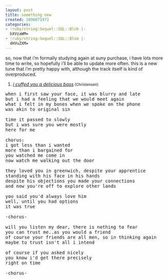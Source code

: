 ```yaml
---
layout: post
title: something new
created: 1096071972
categories:
- !ruby/string:Sequel::SQL::Blob |-
  bXVzaWM=
- !ruby/string:Sequel::SQL::Blob |-
  dHVuZXM=
---
```

<p>so, now that i&#8217;m formally studying again at suny purchase, i have lots more time to write, so hopefully i&#8217;ll be able to update more often. this is a new tune that i&#8217;m pretty happy with, although the track itself is kind of overproduced.</p>

<OL>
<LI><A href="http://music.bubblehouse.org.s3-website-us-east-1.amazonaws.com/music/icuffedyouadeliciousbass.mp3"><i>i cuffed you a delicious bass</i></A><small> (Christensen)</small></LI>
</OL>

<pre>
when i first saw your face, it was blurry and late
but i had a feeling that we would meet again
what i felt in my bones when we spoke on the phone
was akin to original sin

time it passed to slowly
but i was sure you were mostly
here for me

chorus:
i got less than i wanted
more than i bargained for
you watched me come in
now watch me walking out the door

they loved you in greenwich, despite your apprentice
standing with his face in his hands
despite his objections you made your connections
and now you're off to explore other lands

you said you'd always love him
well, until you had options
it was true

-chorus-

will you listen my dear, there is nothing to fear
you can trust me..as you would a friend
of course your friends are all men, so in thinking again
maybe to trust isn't all i intend

of course if you asked nicely
you know i'd get there precisely
right on time

-chorus-
</pre>
